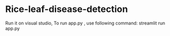 # Rice-leaf-disease-detection 

Run it on visual studio, 
To run app.py , use following command: streamlit run app.py

